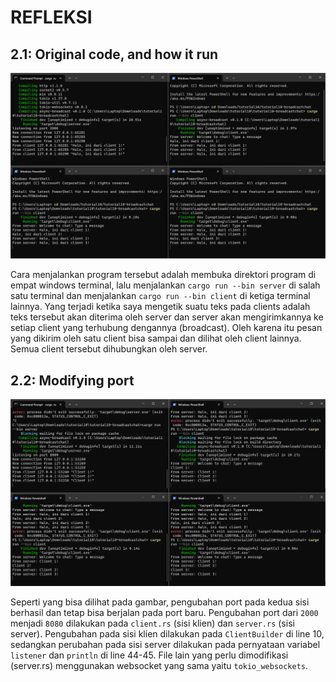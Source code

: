 # REFLEKSI

##  2.1: Original code, and how it run
![ss1](images/1server_3client.png)

Cara menjalankan program tersebut adalah membuka direktori program di empat windows terminal, lalu menjalankan `cargo run --bin server` di salah satu terminal dan menjalankan `cargo run --bin client` di ketiga terminal lainnya. Yang terjadi ketika saya mengetik suatu teks pada clients adalah teks tersebut akan diterima oleh server dan server akan mengirimkannya ke setiap client yang terhubung dengannya (broadcast). Oleh karena itu pesan yang dikirim oleh satu client bisa sampai dan dilihat oleh client lainnya. Semua client tersebut dihubungkan oleh server.

## 2.2: Modifying port
![ss2](images/change_port.png)

Seperti yang bisa dilihat pada gambar, pengubahan port pada kedua sisi berhasil dan tetap bisa berjalan pada port baru. Pengubahan port dari `2000` menjadi `8080` dilakukan pada `client.rs` (sisi klien) dan `server.rs` (sisi server). Pengubahan pada sisi klien dilakukan pada `ClientBuilder` di line 10, sedangkan perubahan pada sisi server dilakukan pada pernyataan variabel `listener` dan `println` di line 44-45. File lain yang perlu dimodifikasi (server.rs) menggunakan websocket yang sama yaitu `tokio_websockets`.